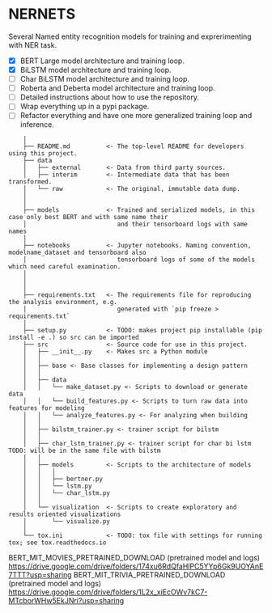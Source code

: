 # NERNETS

Several Named entity recognition models for training and exprerimenting with NER task.
- [x] BERT Large model architecture and training loop.
- [x] BiLSTM model architecture and training loop.
- [ ] Char BiLSTM model architecture and training loop.
- [ ] Roberta and Deberta model architecture and training loop.
- [ ] Detailed instructions about how to use the repository.
- [ ] Wrap everything up in a pypi package.
- [ ] Refactor everything and have one more generalized training loop and inference.

``` ├── LICENSE
    │
    ├── README.md          <- The top-level README for developers using this project.
    ├── data
    │   ├── external       <- Data from third party sources.
    │   ├── interim        <- Intermediate data that has been transformed.
    │   └── raw            <- The original, immutable data dump.
    │
    │
    ├── models             <- Trained and serialized models, in this case only best BERT and with same name their
    │                         and their tensorboard logs with same names
    │
    ├── notebooks          <- Jupyter notebooks. Naming convention, modelname_dataset and tensorboard also
    │                         tensorboard logs of some of the models which need careful examination.
    │
    │
    │
    ├── requirements.txt   <- The requirements file for reproducing the analysis environment, e.g.
    │                         generated with `pip freeze > requirements.txt`
    │
    ├── setup.py           <- TODO: makes project pip installable (pip install -e .) so src can be imported
    ├── src                <- Source code for use in this project.
    │   ├── __init__.py    <- Makes src a Python module
    │   │
    │   ├── base <- Base classes for implementing a design pattern
    │   │
    │   ├── data
    │   │   └── make_dataset.py <- Scripts to download or generate data
    │   │   └── build_features.py <- Scripts to turn raw data into features for modeling
    │   │   └── analyze_features.py <- For analyzing when building
    │   │
    │   ├── bilstm_trainer.py <- trainer script for bilstm
    │   │
    │   ├── char_lstm_trainer.py <- trainer script for char bi lstm TODO: will be in the same file with bilstm
    │   │
    │   ├── models         <- Scripts to the architecture of models
    │   │   │
    │   │   ├── bertner.py
    │   │   └── lstm.py
    │   │   └── char_lstm.py
    │   │
    │   └── visualization  <- Scripts to create exploratory and results oriented visualizations
    │       └── visualize.py
    │
    └── tox.ini            <- TODO: tox file with settings for running tox; see tox.readthedocs.io
```
BERT_MIT_MOVIES_PRETRAINED_DOWNLOAD (pretrained model and logs)
https://drive.google.com/drive/folders/174xu6RdQfaHlPC5YYp6Gk9UOYAnE7TTT?usp=sharing
BERT_MIT_TRIVIA_PRETRAINED_DOWNLOAD (pretrained model and logs)
https://drive.google.com/drive/folders/1L2x_xiEcOWv7kC7-MTcborWHw5EkJNri?usp=sharing
